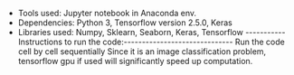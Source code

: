 - Tools used: Jupyter notebook in Anaconda env.
- Dependencies: Python 3, Tensorflow version 2.5.0, Keras
- Libraries used: Numpy, Sklearn, Seaborn, Keras, Tensorflow
----------- Instructions to run the code:------------------------------
Run the code cell by cell sequentially
Since it is an image classification problem, tensorflow gpu if used will significantly speed up computation.



